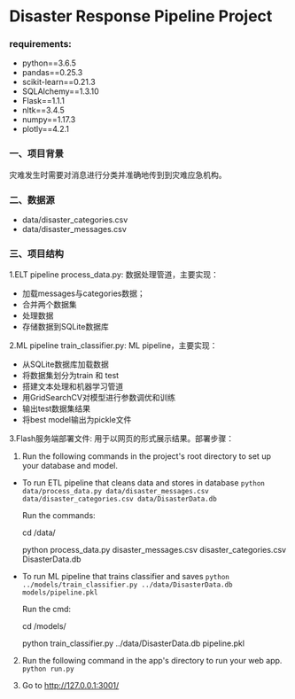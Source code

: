 # Disaster Response Pipeline Project

### requirements:

* python==3.6.5
* pandas==0.25.3
* scikit-learn==0.21.3
* SQLAlchemy==1.3.10
* Flask==1.1.1
* nltk==3.4.5
* numpy==1.17.3
* plotly==4.2.1

### 一、项目背景

灾难发生时需要对消息进行分类并准确地传到到灾难应急机构。

### 二、数据源

* data/disaster_categories.csv
* data/disaster_messages.csv 

### 三、项目结构

1.ELT pipeline
process_data.py: 数据处理管道，主要实现：

* 加载messages与categories数据；
* 合并两个数据集
* 处理数据
* 存储数据到SQLite数据库

2.ML pipeline
train_classifier.py: ML pipeline，主要实现：

* 从SQLite数据库加载数据
* 将数据集划分为train 和 test
* 搭建文本处理和机器学习管道
* 用GridSearchCV对模型进行参数调优和训练
* 输出test数据集结果
* 将best model输出为pickle文件

3.Flash服务端部署文件: 
用于以网页的形式展示结果。部署步骤：

1) Run the following commands in the project's root directory to set up your database and model.

- To run ETL pipeline that cleans data and stores in database
    `python data/process_data.py data/disaster_messages.csv data/disaster_categories.csv data/DisasterData.db`
    
    Run the commands:
    
    cd /data/ 
    
    python process_data.py disaster_messages.csv  disaster_categories.csv DisasterData.db 
    
- To run ML pipeline that trains classifier and saves
    `python ../models/train_classifier.py ../data/DisasterData.db models/pipeline.pkl`
    
    Run the cmd:
    
    cd /models/ 
    
    python train_classifier.py ../data/DisasterData.db pipeline.pkl

2) Run the following command in the app's directory to run your web app.
`python run.py`

3) Go to http://127.0.0.1:3001/

